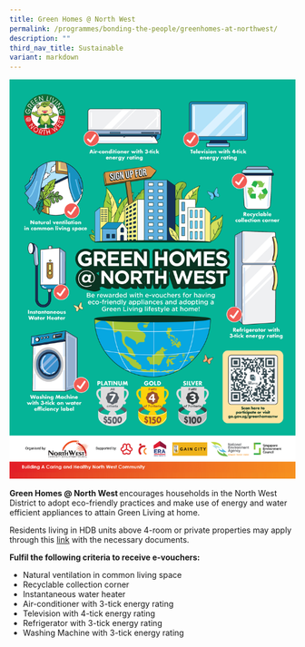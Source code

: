 ```yaml
---
title: Green Homes @ North West
permalink: /programmes/bonding-the-people/greenhomes-at-northwest/
description: ""
third_nav_title: Sustainable
variant: markdown
---
```

![](/images/Programmes/Green%20Living/FA_1503_Green_Home_Poster.jpg)

**Green Homes @ North West** encourages households in the North West District to adopt eco-friendly practices and make use of energy and water efficient appliances to attain Green Living at home. 

Residents living in HDB units above 4-room or private properties may apply through this [link](https://go.gov.sg/greenhomesnw) with the necessary documents.

**Fulfil the following criteria to receive e-vouchers:**

* Natural ventilation in common living space
* Recyclable collection corner
* Instantaneous water heater
* Air-conditioner with 3-tick energy rating
* Television with 4-tick energy rating
* Refrigerator with 3-tick energy rating
* Washing Machine with 3-tick energy rating
